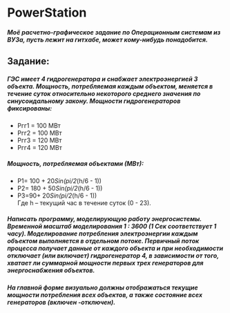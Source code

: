 # PowerStation

 ##### Моё расчетно-графическое задание по Операционным системам из ВУЗа, пусть лежит на гитхабе, может кому-нибудь понадобится.
 
 ## Задание:
##### ГЭС имеет 4 гидрогенератора и снабжает электроэнергией 3 объекта. Мощность, потребляемая каждым объектом, меняется в течение суток относительно некоторого среднего значения по синусоидальному закону. Мощности гидрогенераторов фиксированы:  
   - Ргг1 = 100 МВт  
   - Ргг2 = 100 МВт  
   - Ргг3 = 120 МВт  
   - Ргг4 = 120 МВт  
##### Мощность, потребляемая объектами (МВт):  
   - Р1= 100 + 20*Sin(pi/2*(h/6 - 1))  
   - Р2= 180 + 50*Sin(pi/2*(h/6 - 1))  
   - Р3=90+ 20*Sin(pi/2*(h/6 - 1))  
  Где h – текущий час в течение суток (0 - 23).  
##### Написать программу, моделирующую работу энергосистемы. Временной масштаб моделирования 1 : 3600 (1 Сек соответствует 1 часу). Моделирование потребления электроэнергии каждым объектом выполняется в отдельном потоке. Первичный поток процесса получает данные от каждого объекта и при необходимости отключает (или включает) гидрогенератор 4, в зависимости от того, хватает ли суммарной мощности первых трех генераторов для энергоснабжения объектов. 
##### На главной форме визуально должны отображаться текущие мощности потребления всех объектов, а также состояние всех генераторов (включен -отключен).
